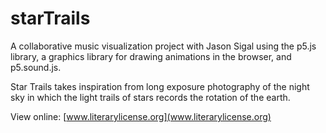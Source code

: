 starTrails
==========

A collaborative music visualization project with Jason Sigal using the p5.js library, a graphics library for drawing animations in the browser, and p5.sound.js.

Star Trails takes inspiration from long exposure photography of the night sky in which the light trails of stars records the rotation of the earth. 

View online: [www.literarylicense.org](www.literarylicense.org)

